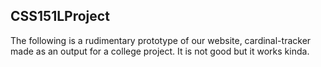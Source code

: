 ## CSS151LProject
The following is a rudimentary prototype of our website, cardinal-tracker made as an output for a college project. It is not good but it works kinda.

